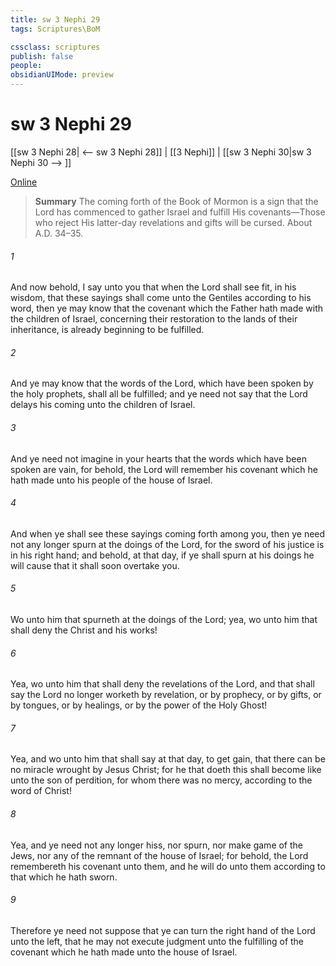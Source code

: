 ```yaml
---
title: sw 3 Nephi 29
tags: Scriptures\BoM

cssclass: scriptures
publish: false
people:
obsidianUIMode: preview
---
```


# sw 3 Nephi 29
[[sw 3 Nephi 28| <-- sw 3 Nephi 28]] | [[3 Nephi]] | [[sw 3 Nephi 30|sw 3 Nephi 30 --> ]]

[Online](https://churchofjesuschrist.org/study/scriptures/bofm/3-ne/29?lang=eng)

> __Summary__
The coming forth of the Book of Mormon is a sign that the Lord has commenced to gather Israel and fulfill His covenants—Those who reject His latter-day revelations and gifts will be cursed. About A.D. 34–35.

###### 1 
And now behold, I say unto you that when the Lord shall see fit, in his wisdom, that these sayings shall come unto the Gentiles according to his word, then ye may know that the covenant which the Father hath made with the children of Israel, concerning their restoration to the lands of their inheritance, is already beginning to be fulfilled.

###### 2 
And ye may know that the words of the Lord, which have been spoken by the holy prophets, shall all be fulfilled; and ye need not say that the Lord delays his coming unto the children of Israel.

###### 3 
And ye need not imagine in your hearts that the words which have been spoken are vain, for behold, the Lord will remember his covenant which he hath made unto his people of the house of Israel.

###### 4 
And when ye shall see these sayings coming forth among you, then ye need not any longer spurn at the doings of the Lord, for the sword of his justice is in his right hand; and behold, at that day, if ye shall spurn at his doings he will cause that it shall soon overtake you.

###### 5 
Wo unto him that spurneth at the doings of the Lord; yea, wo unto him that shall deny the Christ and his works!

###### 6 
Yea, wo unto him that shall deny the revelations of the Lord, and that shall say the Lord no longer worketh by revelation, or by prophecy, or by gifts, or by tongues, or by healings, or by the power of the Holy Ghost!

###### 7 
Yea, and wo unto him that shall say at that day, to get gain, that there can be no miracle wrought by Jesus Christ; for he that doeth this shall become like unto the son of perdition, for whom there was no mercy, according to the word of Christ!

###### 8 
Yea, and ye need not any longer hiss, nor spurn, nor make game of the Jews, nor any of the remnant of the house of Israel; for behold, the Lord remembereth his covenant unto them, and he will do unto them according to that which he hath sworn.

###### 9 
Therefore ye need not suppose that ye can turn the right hand of the Lord unto the left, that he may not execute judgment unto the fulfilling of the covenant which he hath made unto the house of Israel.

